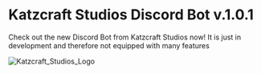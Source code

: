 # Katzcraft Studios Discord Bot v.1.0.1
Check out the new Discord Bot from Katzcraft Studios now! It is just in development and therefore not equipped with many features

![Katzcraft_Studios_Logo](https://github.com/Castmax1311/katzcraft-studios-discord-bot/assets/109237939/28ff70b2-0fac-405d-94b0-ec2d5f0b8e8d)
